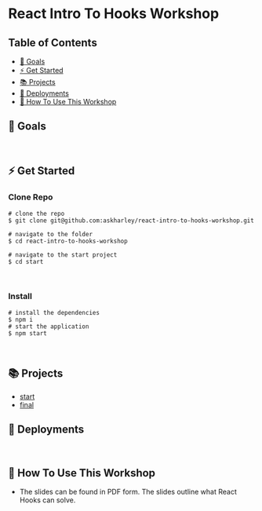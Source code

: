 # React Intro To Hooks Workshop

## Table of Contents
* [🎯 Goals](#goaols)
* [⚡ Get Started](#get-started)
* [📚 Projects](#projects)
* [🤖 Deployments](#deployments)
* [🚀 How To Use This Workshop](#how-to-use-this-workshop)

## 🎯 Goals
​
## ⚡ Get Started

### Clone Repo
```
# clone the repo
$ git clone git@github.com:askharley/react-intro-to-hooks-workshop.git
​
# navigate to the folder
$ cd react-intro-to-hooks-workshop
​
# navigate to the start project
$ cd start
```
​
### Install
```
# install the dependencies
$ npm i
# start the application
$ npm start
```
​
## 📚 Projects

* [start](https://github.com/askharley/react-intro-to-hooks-workshop/tree/main/start)
* [final](https://github.com/askharley/react-intro-to-hooks-workshop/tree/main/final)

## 🤖 Deployments
​
​
## 🚀 How To Use This Workshop
- The slides can be found in PDF form. The slides outline what React Hooks can solve.

